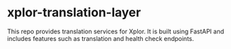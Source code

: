 # xplor-translation-layer
This repo provides translation services for Xplor. It is built using FastAPI and includes features such as translation and health check endpoints.
